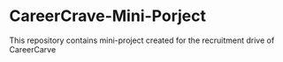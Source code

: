 # CareerCrave-Mini-Porject
This repository contains mini-project created for the recruitment drive of CareerCarve
